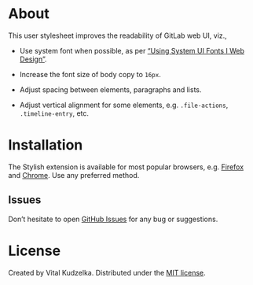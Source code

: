 # About

This user stylesheet improves the readability of GitLab web UI, viz.,

- Use system font when possible, as per [“Using System UI Fonts I Web
  Design”](https://www.smashingmagazine.com/2015/11/using-system-ui-fonts-practical-guide/).

- Increase the font size of body copy to `16px`.

- Adjust spacing between elements, paragraphs and lists.

- Adjust vertical alignment for some elements, e.g. `.file-actions`,
  `.timeline-entry`, etc.


# Installation

The Stylish extension is available for most popular browsers, e.g. [Firefox](https://addons.mozilla.org/en-US/firefox/addon/stylish/)
and [Chrome](https://chrome.google.com/webstore/detail/stylish/fjnbnpbmkenffdnngjfgmeleoegfcffe).
Use any preferred method.


## Issues

Don’t hesitate to open [GitHub Issues](https://github.com/vitalk/gitlab-better-readability/issues) for any bug or suggestions.


# License

Created by Vital Kudzelka. Distributed under the [MIT license](http://mit-license.org/vitalk).
